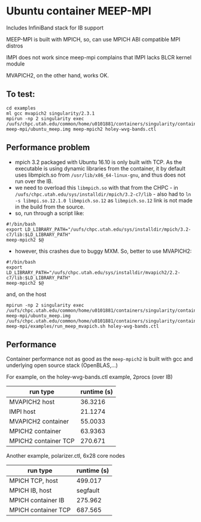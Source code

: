 # Ubuntu container MEEP-MPI

Includes InfiniBand stack for IB support

MEEP-MPI is built with MPICH, so, can use MPICH ABI compatible MPI distros

IMPI does not work since meep-mpi complains that IMPI lacks BLCR kernel module

MVAPICH2, on the other hand, works OK.

## To test:
```
cd examples
ml gcc mvapich2 singularity/2.3.1
mpirun -np 2 singularity exec /uufs/chpc.utah.edu/common/home/u0101881/containers/singularity/containers/chpc/Singularity-meep-mpi/ubuntu_meep.img meep-mpich2 holey-wvg-bands.ctl
```

## Performance problem
- mpich 3.2 packaged with Ubuntu 16.10 is only built with TCP. As the executable is using dynamic libraries from the container, it by default uses libmpich.so from `/usr/lib/x86_64-linux-gnu`, and thus does not run over the IB.
- we need to overload this `libmpich.so` with that from the CHPC - in `/uufs/chpc.utah.edu/sys/installdir/mpich/3.2-c7/lib` - also had to `ln -s libmpi.so.12.1.0 libmpich.so.12` as `libmpich.so.12` link is not made in the build from the source.
- so, run through a script like:
```
#!/bin/bash
export LD_LIBRARY_PATH="/uufs/chpc.utah.edu/sys/installdir/mpich/3.2-c7/lib:$LD_LIBRARY_PATH"
meep-mpich2 $@

```
- however, this crashes due to buggy MXM. So, better to use MVAPICH2:
```
#!/bin/bash
export LD_LIBRARY_PATH="/uufs/chpc.utah.edu/sys/installdir/mvapich2/2.2-c7/lib:$LD_LIBRARY_PATH"
meep-mpich2 $@

```
and, on the host
```
mpirun -np 2 singularity exec /uufs/chpc.utah.edu/common/home/u0101881/containers/singularity/containers/chpc/Singularity-meep-mpi/ubuntu_meep.img /uufs/chpc.utah.edu/common/home/u0101881/containers/singularity/containers/chpc/Singularity-meep-mpi/examples/run_meep_mvapich.sh holey-wvg-bands.ctl
```

## Performance

Container performance not as good as the `meep-mpich2` is built with gcc and underlying open source stack (OpenBLAS,...)

For example, on the holey-wvg-bands.ctl example, 2procs (over IB)

 run type              | runtime (s)
 ---                   | ---
 MVAPICH2 host         | 36.3216 
 IMPI host             | 21.1274 
 MVAPICH2 container    | 55.0033 
 MPICH2 container      | 63.9363 
 MPICH2 container TCP  | 270.671 

Another example, polarizer.ctl, 6x28 core nodes

 run type             | runtime (s)
 ---                  | ---
 MPICH TCP, host      | 499.017 
 MPICH IB, host       | segfault
 MPICH container IB   | 275.962 
 MPICH container TCP  | 687.565 
       
